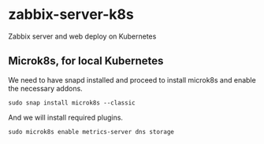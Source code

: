 # zabbix-server-k8s
Zabbix server and web deploy on Kubernetes

## Microk8s, for local Kubernetes
We need to have snapd installed and proceed to install microk8s and enable the necessary addons.

~~~
sudo snap install microk8s --classic
~~~

And we will install required plugins.

~~~
sudo microk8s enable metrics-server dns storage
~~~

